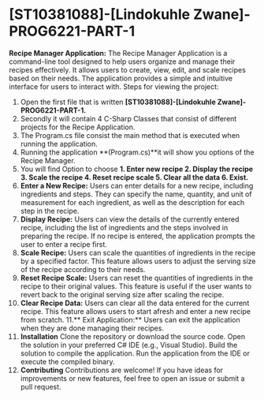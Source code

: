 # [ST10381088]-[Lindokuhle Zwane]-PROG6221-PART-1
**Recipe Manager Application:**
The Recipe Manager Application is a command-line tool designed to help users organize and manage their recipes effectively. It allows users to create, view, edit, and scale recipes based on their needs. The application provides a simple and intuitive interface for users to interact with.
Steps for viewing the project:
1. Open the first file that is written **[ST10381088]-[Lindokuhle Zwane]-PROG6221-PART-1.**
2. Secondly it will contain 4 C-Sharp Classes that consist of different projects for the Recipe Application.
3. The Program.cs file consist the main method that is executed when running the application.
4. Running the application **(Program.cs)**it will show you options of the Recipe Manager.
5. You will find Option to choose **1. Enter new recipe 2. Display the recipe 3. Scale the recipe 4. Reset recipe scale 5. Clear all the data 6. Exist.**
6. **Enter a New Recipe:** Users can enter details for a new recipe, including ingredients and steps. They can specify the name, quantity, and unit of measurement for each ingredient, as well as the description for each step in the recipe.
7. **Display Recipe:** Users can view the details of the currently entered recipe, including the list of ingredients and the steps involved in preparing the recipe. If no recipe is entered, the application prompts the user to enter a recipe first.
8. **Scale Recipe:** Users can scale the quantities of ingredients in the recipe by a specified factor. This feature allows users to adjust the serving size of the recipe according to their needs.
9. **Reset Recipe Scale:** Users can reset the quantities of ingredients in the recipe to their original values. This feature is useful if the user wants to revert back to the original serving size after scaling the recipe.
10. **Clear Recipe Data:** Users can clear all the data entered for the current recipe. This feature allows users to start afresh and enter a new recipe from scratch.
11.** Exit Application:** Users can exit the application when they are done managing their recipes.
12. **Installation**
Clone the repository or download the source code.
Open the solution in your preferred C# IDE (e.g., Visual Studio).
Build the solution to compile the application.
Run the application from the IDE or execute the compiled binary.
13. **Contributing**
Contributions are welcome! If you have ideas for improvements or new features, feel free to open an issue or submit a pull request.
